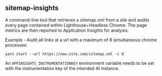 sitemap-insights
---

A command-line tool that retrieves a sitemap.xml from a site and audits every page contained within Lighthouse+Headless Chrome. The page metrics are then reported to Application Insights for analysis.


Example - Audit all links at a url with a maximum of 8 simultaneous chrome processes:
```
yarn start --url https://new.site.com/sitemap.xml -c 8
```

An ```APPINSIGHTS_INSTRUMENTATIONKEY``` environment variable needs to be set with the instrumentation key of the intended AI instance.